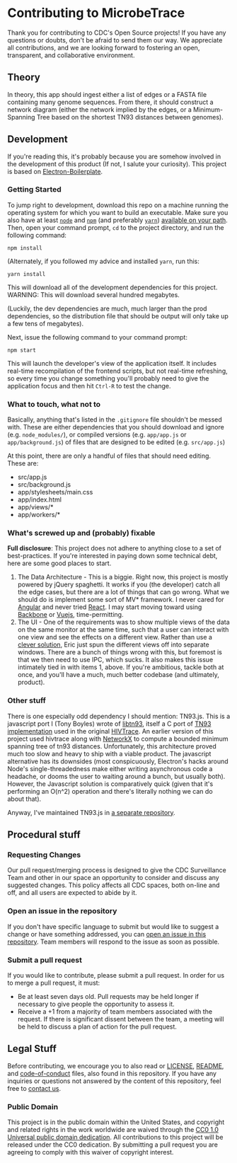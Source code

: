 # Contributing to MicrobeTrace

Thank you for contributing to CDC's Open Source projects! If you have any
questions or doubts, don't be afraid to send them our way. We appreciate all
contributions, and we are looking forward to fostering an open, transparent, and
collaborative environment.

## Theory

In theory, this app should ingest either a list of edges or a FASTA file containing many genome sequences. From there, it should construct a network diagram (either the network implied by the edges, or a Minimum-Spanning Tree based on the shortest TN93 distances between genomes).

## Development

If you're reading this, it's probably because you are somehow involved in the development of this product (If not, I salute your curiosity). This project is based on [Electron-Boilerplate](https://github.com/szwacz/electron-boilerplate).

### Getting Started

To jump right to development, download this repo on a machine running the
operating system for which you want to build an executable. Make sure you
also have at least [`node`](https://nodejs.org/en/) and [`npm`](https://www.npmjs.com/)
(and preferably [`yarn`](https://yarnpkg.com/en/))
[available on your path](http://stackoverflow.com/questions/37029089/how-to-install-nodejs-lts-on-windows-as-a-local-user-without-admin-rights).
Then, open your command prompt, `cd` to the project directory, and run the
following command:

    npm install

(Alternately, if you followed my advice and installed `yarn`, run this:

    yarn install

This will download all of the development dependencies for this project.
WARNING: This will download several hundred megabytes.

(Luckily, the dev dependencies are much, much larger than the prod
dependencies, so the distribution file that should be output will only take
up a few tens of megabytes).

Next, issue the following command to your command prompt:

    npm start

This will launch the developer's view of the application itself. It includes
real-time recompilation of the frontend scripts, but not real-time refreshing,
so every time you change something you'll probably need to give the
application focus and then hit `Ctrl-R` to test the change.

### What to touch, what not to

Basically, anything that's listed in the `.gitignore` file shouldn't be messed
with. These are either dependencies that you should download and ignore (e.g.
`node_modules/`), or compiled versions (e.g. `app/app.js` or `app/background.js`)
of files that are designed to be edited (e.g. `src/app.js`)

At this point, there are only a handful of files that should need editing.
These are:

* src/app.js
* src/background.js
* app/stylesheets/main.css
* app/index.html
* app/views/*
* app/workers/*

### What's screwed up and (probably) fixable

**Full disclosure**: This project does not adhere to anything close to a set of
best-practices. If you're interested in paying down some technical debt, here
are some good places to start.

1. The Data Architecture - This is a biggie. Right now, this project is mostly
powered by jQuery spaghetti. It works if you (the developer) catch all the edge
cases, but there are a lot of things that can go wrong. What we should do is
implement some sort of MV* framework. I never cared for
[Angular](https://angularjs.org/) and never tried
[React](https://facebook.github.io/react/). I may start moving toward using
[Backbone](http://backbonejs.org/) or [Vuejs](https://vuejs.org/),
time-permitting.
2. The UI - One of the requirements was to show multiple views of the data on
the same monitor at the same time, such that a user can interact with one view
and see the effects on a different view. Rather than use a [clever
solution](http://costas-basdekis.github.io/Panes.js/), Eric just spun the
different views off into separate windows. There are a bunch of things wrong
with this, but foremost is that we then need to use IPC, which sucks. It also
makes this issue intimately tied in with items 1, above. If you're
ambitious, tackle both at once, and you'll have a much, much better
codebase (and ultimately, product).

### Other stuff

There is one especially odd dependency I should mention: TN93.js. This is a
javascript port I (Tony Boyles) wrote of
[libtn93](https://github.com/sdwfrost/libtn93), itself a C port of [TN93
implementation](https://github.com/veg/tn93) used in the original
[HIVTrace](https://github.com/veg/hivtrace). An earlier version of this project
used hivtrace along with [NetworkX](https://networkx.github.io/) to compute a
bounded minimum spanning tree of tn93 distances. Unfortunately, this
architecture proved much too slow and heavy to ship with a viable product. The
javascript alternative has its downsides (most conspicuously, Electron's hacks
around Node's single-threadedness make either writing asynchronous code a
headache, or dooms the user to waiting around a bunch, but usually both).
However, the Javascript solution is comparatively quick (given that it's
performing an O(n^2) operation and there's literally nothing we can do about
that).

Anyway, I've maintained TN93.js in [a separate repository](http://git.biotech.cdc.gov/nsp3/tn93.js).

## Procedural stuff

### Requesting Changes
Our pull request/merging process is designed to give the CDC Surveillance Team
and other in our space an opportunity to consider and discuss any suggested
changes. This policy affects all CDC spaces, both on-line and off, and all users
are expected to abide by it.

### Open an issue in the repository
If you don't have specific language to submit but would like to suggest a change
or have something addressed, you can [open an issue in this repository](http://github.com/cdcgov/MicrobeTrace/issues).
Team members will respond to the issue as soon as possible.

### Submit a pull request
If you would like to contribute, please submit a pull request. In order for us
to merge a pull request, it must:
* Be at least seven days old. Pull requests may be held longer if necessary
  to give people the opportunity to assess it.
* Receive a +1 from a majority of team members associated with the request.
  If there is significant dissent between the team, a meeting will be held to
  discuss a plan of action for the pull request.

## Legal Stuff
Before contributing, we encourage you to also read or [LICENSE](https://github.com/CDCgov/template/blob/master/LICENSE),
[README](https://github.com/CDCgov/template/blob/master/README.md), and
[code-of-conduct](https://github.com/CDCgov/template/blob/master/code-of-conduct.md)
files, also found in this repository. If you have any inquiries or questions not
answered by the content of this repository, feel free to [contact us](mailto:chiic@cdc.gov).

### Public Domain
This project is in the public domain within the United States, and copyright and
related rights in the work worldwide are waived through the [CC0 1.0 Universal public domain dedication](https://creativecommons.org/publicdomain/zero/1.0/).
All contributions to this project will be released under the CC0 dedication. By
submitting a pull request you are agreeing to comply with this waiver of
copyright interest.
